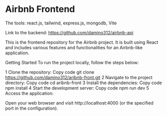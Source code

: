 # Airbnb Frontend

The tools: react.js, tailwind, express.js, mongodb, Vite

Link to the backend: https://github.com/damino312/airbnb-api

This is the frontend repository for the Airbnb project. It is built using React and includes various features and functionalities for an Airbnb-like application.

Getting Started
To run the project locally, follow the steps below:

1 Clone the repository:
Copy code
git clone https://github.com/damino312/aribnb-front.git
2 Navigate to the project directory:
Copy code
cd aribnb-front
3 Install the dependencies:
Copy code
npm install
4 Start the development server:
Copy code
npm run dev
5 Access the application:

Open your web browser and visit http://localhost:4000 (or the specified port in the configuration).


